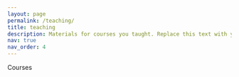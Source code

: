 ```yaml
---
layout: page
permalink: /teaching/
title: teaching
description: Materials for courses you taught. Replace this text with your description.
nav: true
nav_order: 4
---
```

Courses

<!-- **North Carolina State University:**  

    * MA 141 Calculus I (Teaching Assistant/Recitation Leader)  

    * MA 341 Applied Differenial Equations I (Lecture Assistant)  


**At the high school level:**
    * Algebra II
    * AP Calculus BC
    * Differential Equations
    * Linear Algebra
    * Multivariable Calculus -->

   